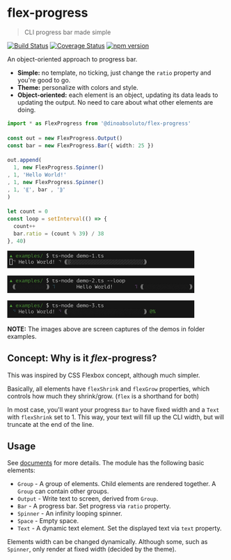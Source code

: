 # flex-progress

> CLI progress bar made simple

[![Build Status](https://travis-ci.org/dino-absoluto/flex-progress-js.svg?branch=master)](https://travis-ci.org/dino-absoluto/flex-progress-js)
[![Coverage Status](https://coveralls.io/repos/github/dino-absoluto/flex-progress-js/badge.svg?branch=master)](https://coveralls.io/github/dino-absoluto/flex-progress-js?branch=master)
[![npm version](https://badge.fury.io/js/%40dinoabsoluto%2Fflex-progress.svg)](https://badge.fury.io/js/%40dinoabsoluto%2Fflex-progress)

An object-oriented approach to progress bar.

- **Simple:** no template, no ticking, just change the `ratio` property and
you're good to go.
- **Theme:** personalize with colors and style.
- **Object-oriented:** each element is an object, updating its data leads to
updating the output.
No need to care about what other elements are doing.

```typescript
import * as FlexProgress from '@dinoabsoluto/flex-progress'

const out = new FlexProgress.Output()
const bar = new FlexProgress.Bar({ width: 25 })

out.append(
  1, new FlexProgress.Spinner()
, 1, 'Hello World!'
, 1, new FlexProgress.Spinner()
, 1, '⸨', bar , '⸩'
)

let count = 0
const loop = setInterval(() => {
  count++
  bar.ratio = (count % 39) / 38
}, 40)
```

<img width="430" height="40"
src="docs/media/demo-1.gif" />

<img width="430" height="40"
src="docs/media/demo-2.gif" />

<img width="430" height="40"
src="docs/media/demo-3.gif" />

**NOTE:** The images above are screen captures of the demos in folder examples.

## Concept: Why is it *flex*-progress?
This was inspired by CSS Flexbox concept, although much simpler.

Basically, all elements have `flexShrink` and `flexGrow` properties,
which controls how much they shrink/grow. (`flex` is a shorthand for both)

In most case, you'll want your progress `Bar` to have fixed width and a `Text`
with `flexShrink` set to 1. This way, your text will fill up the
CLI width, but will truncate at the end of the line.

## Usage
See [documents](docs/index.md) for more details.
The module has the following basic elements:
* `Group` - A group of elements. Child elements are rendered together.
A `Group` can contain other groups.
* `Output` - Write text to screen, derived from `Group`.
* `Bar` - A progress bar. Set progress via `ratio` property.
* `Spinner` - An infinity looping spinner.
* `Space` - Empty space.
* `Text` - A dynamic text element. Set the displayed text via `text` property.

Elements width can be changed dynamically. Although some, such as `Spinner`,
only render at fixed width (decided by the theme).
